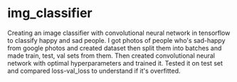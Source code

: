 # img_classifier
Creating an image classifier with convolutional neural network in tensorflow to classify happy and sad people. I got photos of people who's sad-happy from google photos and created dataset then split them into batches and made train, test, val sets from them. Then created convolutional neural network with optimal hyperparameters and trained it. Tested it on test set and compared loss-val_loss to understand if it's overfitted. 
